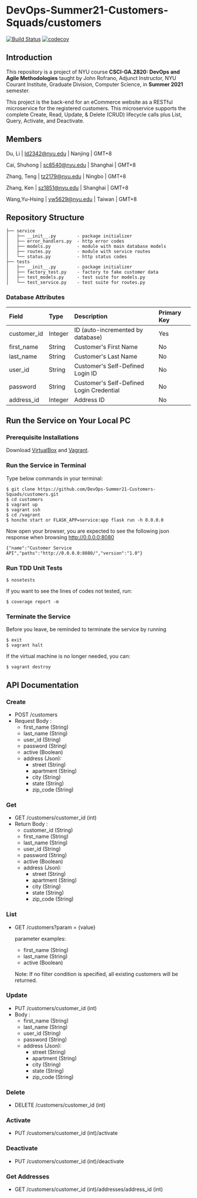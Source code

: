 # DevOps-Summer21-Customers-Squads/customers

[![Build Status](https://travis-ci.com/DevOps-Summer21-Customers-Squads/customers.svg?branch=main)](https://travis-ci.com/DevOps-Summer21-Customers-Squads/customers)
[![codecov](https://codecov.io/gh/DevOps-Summer21-Customers-Squads/customers/branch/main/graph/badge.svg?token=HJOTV34XKZ)](https://codecov.io/gh/DevOps-Summer21-Customers-Squads/customers)

## Introduction

This repository is a project of NYU course **CSCI-GA.2820: DevOps and Agile Methodologies** taught by John Rofrano, Adjunct Instructor, NYU Courant Institute, Graduate Division, Computer Science, in **Summer 2021** semester.

This project is the back-end for an eCommerce website as a RESTful microservice for the registered customers. This microservice supports the complete Create, Read, Update, & Delete (CRUD) lifecycle calls plus List, Query, Activate, and Deactivate.

## Members

Du, Li | ld2342@nyu.edu | Nanjing | GMT+8

Cai, Shuhong | sc8540@nyu.edu | Shanghai | GMT+8

Zhang, Teng | tz2179@nyu.edu | Ningbo | GMT+8

Zhang, Ken | sz1851@nyu.edu | Shanghai | GMT+8

Wang,Yu-Hsing | yw5629@nyu.edu | Taiwan | GMT+8

## Repository Structure

```
├── service
│   ├── __init__.py        - package initializer
│   ├── error_handlers.py  - http error codes
│   ├── models.py          - module with main database models
│   ├── routes.py          - module with service routes
│   └── status.py          - http status codes
├── tests
│   ├── __init__.py        - package initializer
│   ├── factory_test.py    - factory to fake customer data
│   ├── test_models.py     - test suite for models.py
│   └── test_service.py    - test suite for routes.py
```

### Database Attributes

| Field       | Type    | Description                              | Primary Key |
| :---------- | :------ | :--------------------------------------- | :---------- |
| customer_id | Integer | ID (auto-incremented by database)        | Yes         |
| first_name  | String  | Customer's First Name                    | No          |
| last_name   | String  | Customer's Last Name                     | No          |
| user_id     | String  | Customer's Self-Defined Login ID         | No          |
| password    | String  | Customer's Self-Defined Login Credential | No          |
| address_id  | Integer | Address ID                               | No          |

## Run the Service on Your Local PC

### Prerequisite Installations

Download [VirtualBox](https://www.virtualbox.org/) and [Vagrant](https://www.vagrantup.com/).

### Run the Service in Terminal

Type below commands in your terminal:

```
$ git clone https://github.com/DevOps-Summer21-Customers-Squads/customers.git
$ cd customers
$ vagrant up
$ vagrant ssh
$ cd /vagrant
$ honcho start or FLASK_APP=service:app flask run -h 0.0.0.0
```

Now open your browser, you are expected to see the following json response when browsing http://0.0.0.0:8080

```
{"name":"Customer Service API","paths":"http://0.0.0.0:8080/","version":"1.0"}
```

### Run TDD Unit Tests

```
$ nosetests
```

If you want to see the lines of codes not tested, run:

```
$ coverage report -m
```

### Terminate the Service

Before you leave, be reminded to terminate the service by running

```
$ exit
$ vagrant halt
```

If the virtual machine is no longer needed, you can:

```
$ vagrant destroy
```

## API Documentation

### Create

- POST /customers
- Request Body :
  - first_name (String)
  - last_name (String)
  - user_id (String)
  - password (String)
  - active (Boolean)
  - address (Json):
    - street (String)
    - apartment (String)
    - city (String)
    - state (String)
    - zip_code (String)

### Get

- GET /customers/customer_id (int)
- Return Body :
  - customer_id (String)
  - first_name (String)
  - last_name (String)
  - user_id (String)
  - password (String)
  - active (Boolean)
  - address (Json):
    - street (String)
    - apartment (String)
    - city (String)
    - state (String)
    - zip_code (String)

### List

- GET /customers?param = {value}

  parameter examples:

  - first_name (String)
  - last_name (String)
  - active (Boolean)

  Note: If no filter condition is specified, all existing customers will be returned.

### Update

- PUT /customers/customer_id (int)
- Body :
  - first_name (String)
  - last_name (String)
  - user_id (String)
  - password (String)
  - address (Json):
    - street (String)
    - apartment (String)
    - city (String)
    - state (String)
    - zip_code (String)

### Delete

- DELETE /customers/customer_id (int)

### Activate

- PUT /customers/customer_id (int)/activate

### Deactivate

- PUT /customers/customer_id (int)/deactivate

### Get Addresses

- GET /customers/customer_id (int)/addresses/address_id (int)
